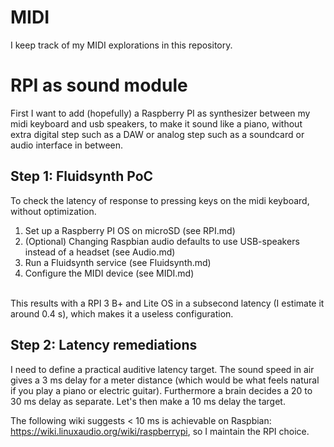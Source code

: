 # MIDI
I keep track of my MIDI explorations in this repository.

<h1>RPI as sound module</h1>
First I want to add (hopefully) a Raspberry PI as synthesizer between my midi keyboard and usb speakers, to make it sound like a piano, without extra digital step such as a DAW or analog step such as a soundcard or audio interface in between.

<h2>Step 1: Fluidsynth PoC</h1>
To check the latency of response to pressing keys on the midi keyboard, without optimization. 
<ol>
<li>Set up a Raspberry PI OS on microSD (see RPI.md)</li>
<li>(Optional) Changing Raspbian audio defaults to use USB-speakers instead of a headset (see Audio.md)</li>
<li>Run a Fluidsynth service (see Fluidsynth.md)</li>
<li>Configure the MIDI device (see MIDI.md)</li>
</ol>
<br>This results with a RPI 3 B+ and Lite OS in a subsecond latency (I estimate it around 0.4 s), which makes it a useless configuration.

<h2>Step 2: Latency remediations</h1>
I need to define a practical auditive latency target. The sound speed in air gives a 3 ms delay for a meter distance (which would be what feels natural if you play a piano or electric guitar). Furthermore a brain decides a 20 to 30 ms delay as separate. Let's then make a 10 ms delay the target.

The following wiki suggests < 10 ms is achievable on Raspbian: https://wiki.linuxaudio.org/wiki/raspberrypi, so I maintain the RPI choice.

<!--
<li>Create fluidsynth.sh as included in [this repository](https://github.com/GeordieTomo/Fluidsynth/blob/master/fluidsynth.sh), and run <code>sudo chmod +x fluidsynth.sh</code> to make it executable</li>
<li>Create a <code>keyboard</code> file in the <code>inst/</code> directory holding the soundfonts of my liking.</li>
<li>Run <code>./fluidsynth.sh</code> to test that midi keyboard presses result in events shown in the cli and heared on the usb speakers.</li>
</ul>
<h2>Autorun</h2>
<ul>
<li>Update <code>~/.bashrc</code>, scroll to the bottom and add<pre>
./setup.sh wurli
</pre>Make that file executable as well, and reboot</li>
</ul>
<h2>Autologin</h2>
<ul>
<li>Run <code>sudo raspi-config</code> and select the "Console Autologin" boot option, under "Desktop/CLI".</li>
<li>Reboot. The RPI should run headless now, without the need to SSH into it again.</li>
</ul>
<h2>References</h2>
<ul>
<li>Raspberry instructions for configuring: https://www.raspberrypi.org/documentation/configuration/wireless/wireless-cli.md  </li>
<li>Well explained https://jereme.me/post/raspberry-pi-midi-sound-module/</li>
</ul>
-->
